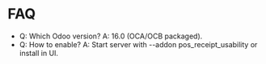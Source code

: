 # FAQ

- Q: Which Odoo version? A: 16.0 (OCA/OCB packaged).
- Q: How to enable? A: Start server with --addon pos_receipt_usability or install in UI.
